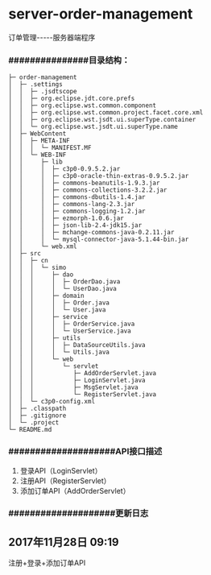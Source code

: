 # server-order-management
订单管理-----服务器端程序


### ###############目录结构：

    ├─ order-management
    │  ├─ .settings
    │  │  ├─ .jsdtscope
    │  │  ├─ org.eclipse.jdt.core.prefs
    │  │  ├─ org.eclipse.wst.common.component
    │  │  ├─ org.eclipse.wst.common.project.facet.core.xml
    │  │  ├─ org.eclipse.wst.jsdt.ui.superType.container
    │  │  └─ org.eclipse.wst.jsdt.ui.superType.name
    │  ├─ WebContent
    │  │  ├─ META-INF
    │  │  │  └─ MANIFEST.MF
    │  │  └─ WEB-INF
    │  │     ├─ lib
    │  │     │  ├─ c3p0-0.9.5.2.jar
    │  │     │  ├─ c3p0-oracle-thin-extras-0.9.5.2.jar
    │  │     │  ├─ commons-beanutils-1.9.3.jar
    │  │     │  ├─ commons-collections-3.2.2.jar
    │  │     │  ├─ commons-dbutils-1.4.jar
    │  │     │  ├─ commons-lang-2.3.jar
    │  │     │  ├─ commons-logging-1.2.jar
    │  │     │  ├─ ezmorph-1.0.6.jar
    │  │     │  ├─ json-lib-2.4-jdk15.jar
    │  │     │  ├─ mchange-commons-java-0.2.11.jar
    │  │     │  └─ mysql-connector-java-5.1.44-bin.jar
    │  │     └─ web.xml
    │  ├─ src
    │  │  ├─ cn
    │  │  │  └─ simo
    │  │  │     ├─ dao
    │  │  │     │  ├─ OrderDao.java
    │  │  │     │  └─ UserDao.java
    │  │  │     ├─ domain
    │  │  │     │  ├─ Order.java
    │  │  │     │  └─ User.java
    │  │  │     ├─ service
    │  │  │     │  ├─ OrderService.java
    │  │  │     │  └─ UserService.java
    │  │  │     ├─ utils
    │  │  │     │  ├─ DataSourceUtils.java
    │  │  │     │  └─ Utils.java
    │  │  │     └─ web
    │  │  │        └─ servlet
    │  │  │           ├─ AddOrderServlet.java
    │  │  │           ├─ LoginServlet.java
    │  │  │           ├─ MsgServlet.java
    │  │  │           └─ RegisterServlet.java
    │  │  └─ c3p0-config.xml
    │  ├─ .classpath
    │  ├─ .gitignore
    │  └─ .project
    └─ README.md
### ####################API接口描述

1. 登录API（LoginServlet）
2. 注册API（RegisterServlet）
3. 添加订单API（AddOrderServlet）

### ####################更新日志

2017年11月28日 09:19
-----------------------------------
注册+登录+添加订单API
